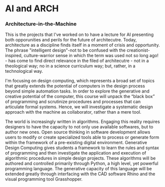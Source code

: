 # AI and ARCH
 
### Architecture-in-the-Machine

This is the projects that I've worked on to have a lecture for AI presenting both opporunities and perils for the future of architecutre.
Today, architecture as a discipline finds itself in a moment of crisis and opportunity. The phrase "intelligent design"-not to be confused with the creationist-inspired, culture-warrior sense in which the term was used not so long ago! - has come to find direct relevance in the filed of architecutre - not in a theological way; no in a science curriculum way; but, rather, in a technological way. 



I'm focusing on design computing, which represents a broad set of topics that greatly extends the potential of computers in the design process beyond simple automation tasks. 
In order to explore the generative and creative potential of the computer, this course will unpack the “black box” of programming and scrutinize procedures and processes that can articulate formal systems. 
Hence, we will investigate a systematic design approach with the machine as collaborator, rather than a mere tool.

The world is increasingly written in algorithms. Engaging this reality requires designers to have the capacity to not only use available softwares, but to author new ones.
Open source thinking in software development allows users to modify or create specialized tools able to process or generate form within the framework of a pre-existing digital environment. 
Generative Design Computing gives students a framework to learn the rules and syntax of programming and then investigate the application and execution of algorithmic procedures in simple 
design projects. 
These algorithms will be authored and controlled primarily through Python, a high level, yet powerful programming language. 
The generative capacity of this language will be extended greatly through interfacing with the CAD software Rhino and the visual programming tool Grasshopper. 

